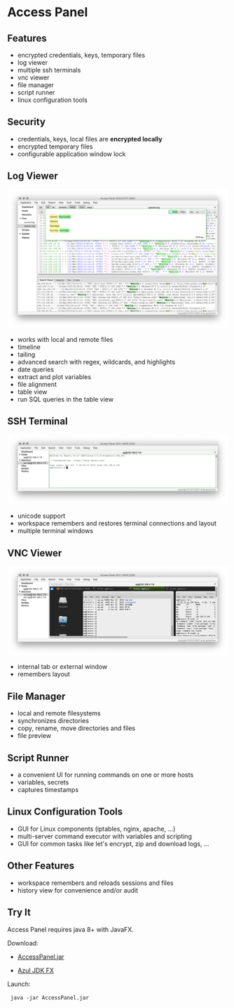 # Access Panel

## Features

* encrypted credentials, keys, temporary files
* log viewer
* multiple ssh terminals
* vnc viewer
* file manager
* script runner
* linux configuration tools



## Security

* credentials, keys, local files are **encrypted locally**
* encrypted temporary files
* configurable application window lock



## Log Viewer

![log viewer](doc/log-viewer.png)

* works with local and remote files
* timeline
* tailing
* advanced search with regex, wildcards, and highlights 
* date queries
* extract and plot variables
* file alignment
* table view
* run SQL queries in the table view


## SSH Terminal

![ssh terminal](doc/terminal.png)

* unicode support
* workspace remembers and restores terminal connections and layout
* multiple terminal windows



## VNC Viewer

![vnc viewer](doc/vnc-viewer.png)

* internal tab or external window
* remembers layout



## File Manager

* local and remote filesystems
* synchronizes directories
* copy, rename, move directories and files
* file preview



## Script Runner

* a convenient UI for running commands on one or more hosts
* variables, secrets
* captures timestamps



## Linux Configuration Tools

* GUI for Linux components (iptables, nginx, apache, ...)
* multi-server command executor with variables and scripting
* GUI for common tasks like let's encrypt, zip and download logs, ...



## Other Features

* workspace remembers and reloads sessions and files
* history view for convenience and/or audit


## Try It

Access Panel requires java 8+ with JavaFX.

Download:

* [AccessPanel.jar](https://github.com/andy-goryachev/AccessPanelPublic/tree/master/releases)

* [Azul JDK FX](https://www.azul.com/downloads/zulu-community/?version=java-11-lts&package=jdk-fx)

Launch:

```
 java -jar AccessPanel.jar
```

